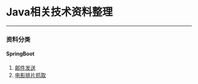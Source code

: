 # Java相关技术资料整理

------

### 资料分类

#### SpringBoot

 1. [邮件发送](https://github.com/futurebox/tech-library/blob/master/Java/Docs/Springboot%20%E5%BF%AB%E9%80%9F%E5%AE%9E%E7%8E%B0%E9%82%AE%E4%BB%B6%E5%8F%91%E9%80%81%E5%8A%9F%E8%83%BD.md)
 2. [电影排片抓取](https://github.com/futurebox/tech-library/blob/master/Java/Docs/%E5%BF%AB%E9%80%9F%E5%AE%9E%E7%8E%B0%E7%94%B5%E5%BD%B1%E5%BD%B1%E7%89%87%E9%99%A2%E7%BA%BF%E6%8E%92%E7%89%87%E6%8A%93%E5%8F%96%E5%8A%9F%E8%83%BD.md)
 
